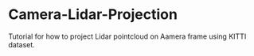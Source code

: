 # Camera-Lidar-Projection
Tutorial for how to project Lidar pointcloud on Aamera frame using KITTI dataset.
